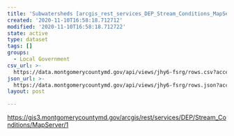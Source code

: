 ```yaml
---
title: 'Subwatersheds [arcgis_rest_services_DEP_Stream_Conditions_MapServer_1]'
created: '2020-11-10T16:58:18.712712'
modified: '2020-11-10T16:58:18.712722'
state: active
type: dataset
tags: []
groups:
  - Local Government
csv_url: >-
  https://data.montgomerycountymd.gov/api/views/jhy6-fsrg/rows.csv?accessType=DOWNLOAD
json_url: >-
  https://data.montgomerycountymd.gov/api/views/jhy6-fsrg/rows.json?accessType=DOWNLOAD
layout: post

---
```

https://gis3.montgomerycountymd.gov/arcgis/rest/services/DEP/Stream_Conditions/MapServer/1

